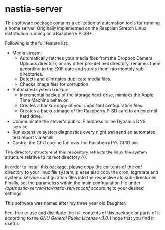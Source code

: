 # nastia-server

This software package contains a collection of automation tools for running a home server. Originally implemented on the Raspbian Stretch Linux distribution running on a Raspberry Pi 3B+.

Following is the full feature list:

* Media stream: 
  * Automatically fetches your media files from the Dropbox Camera Uploads directory, or any other pre-defined directory, renames them according to the EXIF date and stores them into monthly sub-directories. 
  * Detects and eliminates duplicate media files.
  * Checks image files for corruption.
* Automated system backup:
  * Incremental backup of the storage hard-drive, mimicks the Apple Time Machine behavior.
  * Creates a backup copy of your important configuration files.
  * Creates a backup image of the Raspberry Pi SD card to an external hard drive.
* Communicate the server's public IP address to the Dynamic DNS service
* Run extensive system diagnostics every night and send an automated test report via email
* Control the CPU cooling fan over the Raspberry Pi's GPIO pin

The directory structure of this repository reflects the linux file system structure relative to its root directory _(/)_.

In order to install this package, please copy the contents of the _opt_ directory to your linux file system; please also copy the cron, logrotate and systemd service configuration files into the respective _etc_ sub-directories. Finally, set the parameters within the main configuration file under _/opt/nastia-server/etc/nastia-server.conf_ according to your desired settings.

This software was named after my three year old Daughter.

Feel free to use and distribute the full contents of this package or parts of it according to the _GNU General Public License v3.0_. I hope that you find it useful.
